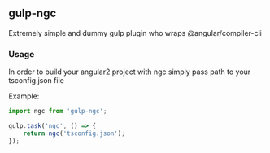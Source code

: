 ## gulp-ngc

Extremely simple and dummy gulp plugin who wraps @angular/compiler-cli

### Usage
In order to build your angular2 project with ngc simply pass path to your tsconfig.json file

Example:
```js
import ngc from 'gulp-ngc';

gulp.task('ngc', () => {
    return ngc('tsconfig.json');
});
```